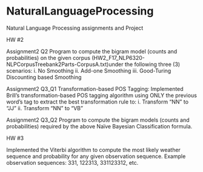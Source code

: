 # NaturalLanguageProcessing
Natural Language Processing assignments and Project

HW #2

Assignment2 Q2
Program to compute the bigram model (counts and probabilities) on the given corpus 
(HW2_F17_NLP6320-NLPCorpusTreebank2Parts-CorpusA.txt)under the following three (3) scenarios:
i. No Smoothing
ii. Add-one Smoothing
iii. Good-Turing Discounting based Smoothing

Assignment2 Q3_Q1
Transformation-based POS Tagging: Implemented Brill’s transformation-based POS tagging algorithm using ONLY
the previous word’s tag to extract the best transformation rule to:
i. Transform “NN” to “JJ”
ii. Transform “NN” to “VB”

Assignment2 Q3_Q2
Program to compute the bigram models (counts and probabilities) required by the above Naïve Bayesian Classification formula.



HW #3

Implemented the Viterbi algorithm to compute the most likely weather sequence and probability for any given
observation sequence. Example observation sequences: 331, 122313, 331123312, etc.
